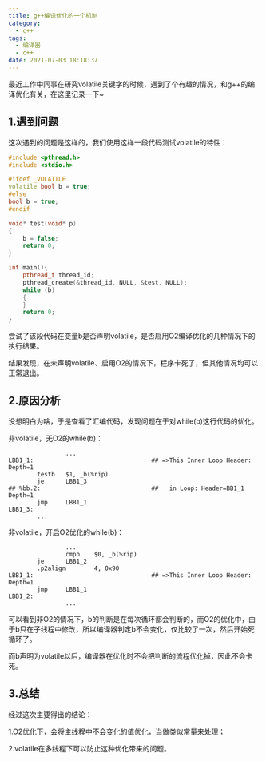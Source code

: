 ```yaml
---
title: g++编译优化的一个机制
category:
  - c++
tags:
  - 编译器
  - c++
date: 2021-07-03 18:18:37
---
```


最近工作中同事在研究volatile关键字的时候，遇到了个有趣的情况，和g++的编译优化有关，在这里记录一下~
<!-- more -->

## 1.遇到问题

这次遇到的问题是这样的，我们使用这样一段代码测试volatile的特性：

```c++
#include <pthread.h>
#include <stdio.h>

#ifdef _VOLATILE
volatile bool b = true;
#else
bool b = true;
#endif

void* test(void* p)
{
    b = false;
    return 0;
}

int main(){
    pthread_t thread_id;
    pthread_create(&thread_id, NULL, &test, NULL);
    while (b)
    {
    }
    return 0;
}
```

 尝试了该段代码在变量b是否声明volatile，是否启用O2编译优化的几种情况下的执行结果。

结果发现，在未声明volatile、启用O2的情况下，程序卡死了，但其他情况均可以正常退出。

## 2.原因分析

没想明白为啥，于是查看了汇编代码，发现问题在于对while(b)这行代码的优化。

非volatile，无O2的while(b)：

``` assembly
				...
LBB1_1:                                 ## =>This Inner Loop Header: Depth=1
        testb   $1, _b(%rip)
        je      LBB1_3
## %bb.2:                               ##   in Loop: Header=BB1_1 Depth=1
        jmp     LBB1_1
LBB1_3:
        ...
```

非volatile，开启O2优化的while(b)：

``` assembly
				...
				cmpb    $0, _b(%rip)
        je      LBB1_2
        .p2align        4, 0x90
LBB1_1:                                 ## =>This Inner Loop Header: Depth=1
        jmp     LBB1_1
LBB1_2:
				...
```

可以看到非O2的情况下，b的判断是在每次循环都会判断的，而O2的优化中，由于b只在子线程中修改，所以编译器判定b不会变化，仅比较了一次，然后开始死循环了。

而b声明为volatile以后，编译器在优化时不会把判断的流程优化掉，因此不会卡死。

## 3.总结

经过这次主要得出的结论：

1.O2优化下，会将主线程中不会变化的值优化，当做类似常量来处理；

2.volatile在多线程下可以防止这种优化带来的问题。

